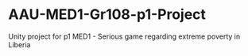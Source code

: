 # AAU-MED1-Gr108-p1-Project
 Unity project for p1 MED1 - Serious game regarding extreme poverty in Liberia
